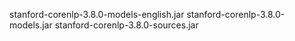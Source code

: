 stanford-corenlp-3.8.0-models-english.jar
stanford-corenlp-3.8.0-models.jar
stanford-corenlp-3.8.0-sources.jar
